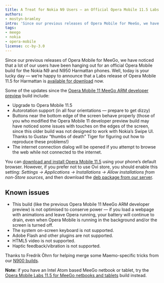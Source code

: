 ```yaml
---
title: A Treat for Nokia N9 Users — an Official Opera Mobile 11.5 Labs Release
authors:
- mostyn-bramley
intro: 'Since our previous releases of Opera Mobile for MeeGo, we have noticed that a lot of our users have been hanging out for an official Opera Mobile build for the Nokia N9 and N950 Harmattan phones. Well, today is your lucky day – we’re happy to announce that a Labs release of Opera Mobile 11.5 for Harmattan is available for download now.'
tags:
- meego
- nokia
- opera-mobile
license: cc-by-3.0
---
```


Since our previous releases of Opera Mobile for MeeGo, we have noticed that a lot of our users have been hanging out for an official Opera Mobile build for the Nokia N9 and N950 Harmattan phones. Well, today is your lucky day — we’re happy to announce that a Labs release of Opera Mobile 11.5 for Harmattan is [available for download][1] now.

[1]: http://store.ovi.com/content/255196

Some of the updates since the [Opera Mobile 11 MeeGo ARM developer preview][2] build include:

[2]: /articles/opera-mobile-labs-11.5-meego-netbooks-tablets/

- Upgrade to Opera Mobile 11.5
- Autorotation support (in all four orientations — prepare to get dizzy)
- Buttons near the bottom edge of the screen behave properly (those of you who modified the Opera Mobile 11 developer preview build may have noticed some issues with touches on the edges of the screen, since this older build was not designed to work with Nokia’s Swipe UI. Thanks to Gustav “thumbs of death” Tiger for figuring out how to reproduce these problems!)
- The internet connection dialog will be opened if you attempt to browse the web while not connected to the internet.

You can [download and install Opera Mobile 11.5][3] using your phone’s default browser. However, if you prefer not to use Ovi store, you should enable this setting: _Settings → Applications → Installations → Allow installations from non-Store sources_, and then download the [deb package from our server][4].

[3]: http://store.ovi.com/content/255196
[4]: http://www.opera.com/download/get.pl?sub=++++&id=34409&location=270&nothanks=yes

## Known issues

- This build (like the previous Opera Mobile 11 MeeGo ARM developer preview) is not optimised to conserve power — if you load a webpage with animations and leave Opera running, your battery will continue to drain, even when Opera Mobile is running in the background and/or the screen is turned off.
- The system on-screen keyboard is not supported.
- Adobe Flash and other plugins are not supported.
- HTML5 video is not supported.
- Haptic feedback/vibration is not supported.

Thanks to Fredrik Öhrn for helping merge some Maemo-specific tricks from our [N900 builds][5].

[5]: http://maemo.org/downloads/product/Maemo5/opera-mobile/

**Note:** if you have an Intel Atom based MeeGo netbook or tablet, try the [Opera Mobile Labs 11.5 for MeeGo netbooks and tablets][6] build instead.

[6]: /articles/opera-mobile-labs-11.5-meego-netbooks-tablets/
